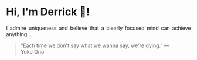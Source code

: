 # Hi, I'm Derrick 👋!
<p align="justify">I admire uniqueness and believe that a clearly focused mind can achieve anything...</p> 
<!-- #quote-start -->
<blockquote>&ldquo;Each time we don't say what we wanna say, we're dying.&rdquo; &mdash; <footer>Yoko Ono</footer></blockquote>
<!-- #quote-end -->
